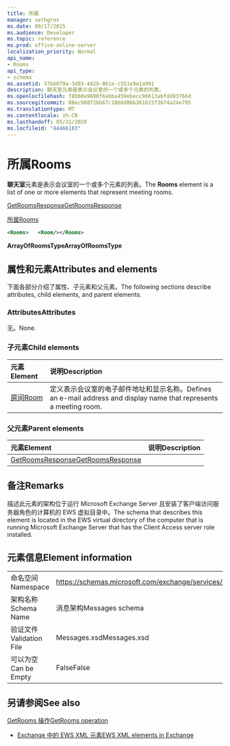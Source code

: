 ```yaml
---
title: 所属
manager: sethgros
ms.date: 09/17/2015
ms.audience: Developer
ms.topic: reference
ms.prod: office-online-server
localization_priority: Normal
api_name:
- Rooms
api_type:
- schema
ms.assetid: 57b6079a-3d83-4429-861e-c551e9e1a991
description: 聊天室元素是表示会议室的一个或多个元素的列表。
ms.openlocfilehash: f8b60a9680f6abba459ebecc96613abfdd93766d
ms.sourcegitcommit: 88ec988f2bb67c1866d06b361615f3674a24e795
ms.translationtype: MT
ms.contentlocale: zh-CN
ms.lasthandoff: 05/31/2020
ms.locfileid: "44466183"
---
```

# <a name="rooms"></a><span data-ttu-id="8defe-103">所属</span><span class="sxs-lookup"><span data-stu-id="8defe-103">Rooms</span></span>

<span data-ttu-id="8defe-104">**聊天室**元素是表示会议室的一个或多个元素的列表。</span><span class="sxs-lookup"><span data-stu-id="8defe-104">The **Rooms** element is a list of one or more elements that represent meeting rooms.</span></span> 
  
[<span data-ttu-id="8defe-105">GetRoomsResponse</span><span class="sxs-lookup"><span data-stu-id="8defe-105">GetRoomsResponse</span></span>](getroomsresponse.md)
  
[<span data-ttu-id="8defe-106">所属</span><span class="sxs-lookup"><span data-stu-id="8defe-106">Rooms</span></span>](rooms.md)
  
```xml
<Rooms>   <Room/></Rooms>
```

 <span data-ttu-id="8defe-107">**ArrayOfRoomsType**</span><span class="sxs-lookup"><span data-stu-id="8defe-107">**ArrayOfRoomsType**</span></span>
## <a name="attributes-and-elements"></a><span data-ttu-id="8defe-108">属性和元素</span><span class="sxs-lookup"><span data-stu-id="8defe-108">Attributes and elements</span></span>

<span data-ttu-id="8defe-109">下面各部分介绍了属性、子元素和父元素。</span><span class="sxs-lookup"><span data-stu-id="8defe-109">The following sections describe attributes, child elements, and parent elements.</span></span>
  
### <a name="attributes"></a><span data-ttu-id="8defe-110">Attributes</span><span class="sxs-lookup"><span data-stu-id="8defe-110">Attributes</span></span>

<span data-ttu-id="8defe-111">无。</span><span class="sxs-lookup"><span data-stu-id="8defe-111">None.</span></span>
  
### <a name="child-elements"></a><span data-ttu-id="8defe-112">子元素</span><span class="sxs-lookup"><span data-stu-id="8defe-112">Child elements</span></span>

|<span data-ttu-id="8defe-113">**元素**</span><span class="sxs-lookup"><span data-stu-id="8defe-113">**Element**</span></span>|<span data-ttu-id="8defe-114">**说明**</span><span class="sxs-lookup"><span data-stu-id="8defe-114">**Description**</span></span>|
|:-----|:-----|
|[<span data-ttu-id="8defe-115">房间</span><span class="sxs-lookup"><span data-stu-id="8defe-115">Room</span></span>](room.md) <br/> |<span data-ttu-id="8defe-116">定义表示会议室的电子邮件地址和显示名称。</span><span class="sxs-lookup"><span data-stu-id="8defe-116">Defines an e-mail address and display name that represents a meeting room.</span></span>  <br/> |
   
### <a name="parent-elements"></a><span data-ttu-id="8defe-117">父元素</span><span class="sxs-lookup"><span data-stu-id="8defe-117">Parent elements</span></span>

|<span data-ttu-id="8defe-118">**元素**</span><span class="sxs-lookup"><span data-stu-id="8defe-118">**Element**</span></span>|<span data-ttu-id="8defe-119">**说明**</span><span class="sxs-lookup"><span data-stu-id="8defe-119">**Description**</span></span>|
|:-----|:-----|
|[<span data-ttu-id="8defe-120">GetRoomsResponse</span><span class="sxs-lookup"><span data-stu-id="8defe-120">GetRoomsResponse</span></span>](getroomsresponse.md) <br/> ||
   
## <a name="remarks"></a><span data-ttu-id="8defe-121">备注</span><span class="sxs-lookup"><span data-stu-id="8defe-121">Remarks</span></span>

<span data-ttu-id="8defe-122">描述此元素的架构位于运行 Microsoft Exchange Server 且安装了客户端访问服务器角色的计算机的 EWS 虚拟目录中。</span><span class="sxs-lookup"><span data-stu-id="8defe-122">The schema that describes this element is located in the EWS virtual directory of the computer that is running Microsoft Exchange Server that has the Client Access server role installed.</span></span>
  
## <a name="element-information"></a><span data-ttu-id="8defe-123">元素信息</span><span class="sxs-lookup"><span data-stu-id="8defe-123">Element information</span></span>

|||
|:-----|:-----|
|<span data-ttu-id="8defe-124">命名空间</span><span class="sxs-lookup"><span data-stu-id="8defe-124">Namespace</span></span>  <br/> |https://schemas.microsoft.com/exchange/services/2006/messages  <br/> |
|<span data-ttu-id="8defe-125">架构名称</span><span class="sxs-lookup"><span data-stu-id="8defe-125">Schema Name</span></span>  <br/> |<span data-ttu-id="8defe-126">消息架构</span><span class="sxs-lookup"><span data-stu-id="8defe-126">Messages schema</span></span>  <br/> |
|<span data-ttu-id="8defe-127">验证文件</span><span class="sxs-lookup"><span data-stu-id="8defe-127">Validation File</span></span>  <br/> |<span data-ttu-id="8defe-128">Messages.xsd</span><span class="sxs-lookup"><span data-stu-id="8defe-128">Messages.xsd</span></span>  <br/> |
|<span data-ttu-id="8defe-129">可以为空</span><span class="sxs-lookup"><span data-stu-id="8defe-129">Can be Empty</span></span>  <br/> |<span data-ttu-id="8defe-130">False</span><span class="sxs-lookup"><span data-stu-id="8defe-130">False</span></span>  <br/> |
   
## <a name="see-also"></a><span data-ttu-id="8defe-131">另请参阅</span><span class="sxs-lookup"><span data-stu-id="8defe-131">See also</span></span>



[<span data-ttu-id="8defe-132">GetRooms 操作</span><span class="sxs-lookup"><span data-stu-id="8defe-132">GetRooms operation</span></span>](getrooms-operation.md)


- [<span data-ttu-id="8defe-133">Exchange 中的 EWS XML 元素</span><span class="sxs-lookup"><span data-stu-id="8defe-133">EWS XML elements in Exchange</span></span>](ews-xml-elements-in-exchange.md)

